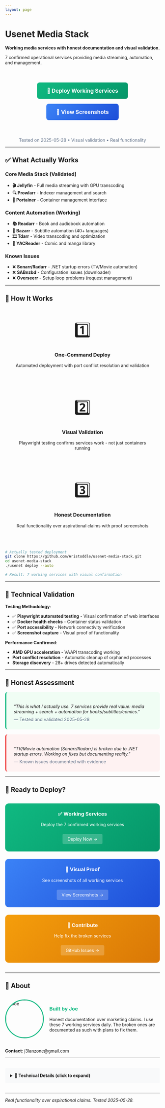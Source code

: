 ```yaml
---
layout: page
---
```


# Usenet Media Stack

**Working media services with honest documentation and visual validation.**

7 confirmed operational services providing media streaming, automation, and management.

<ServiceStatus />

<div style="text-align: center; margin: 3rem 0;">
  <a href="/getting-started/" style="display: inline-block; background: linear-gradient(135deg, #10b981 0%, #059669 100%); color: white; padding: 1rem 2rem; border-radius: 8px; text-decoration: none; font-weight: bold; font-size: 1.1rem; margin: 0.5rem;">🚀 Deploy Working Services</a>
  <a href="/docs/SERVICES/" style="display: inline-block; background: linear-gradient(135deg, #3b82f6 0%, #1d4ed8 100%); color: white; padding: 1rem 2rem; border-radius: 8px; text-decoration: none; font-weight: bold; font-size: 1.1rem; margin: 0.5rem;">📸 View Screenshots</a>
</div>

<p style="text-align: center; color: #64748b; font-size: 0.9rem;">Tested on 2025-05-28 • Visual validation • Real functionality</p>

---

## ✅ What Actually Works

### **Core Media Stack (Validated)**
- **🎬 Jellyfin** - Full media streaming with GPU transcoding
- **🔍 Prowlarr** - Indexer management and search 
- **🐳 Portainer** - Container management interface

### **Content Automation (Working)**
- **📚 Readarr** - Book and audiobook automation
- **📝 Bazarr** - Subtitle automation (40+ languages)
- **🎞️ Tdarr** - Video transcoding and optimization  
- **📖 YACReader** - Comic and manga library

### **Known Issues**
- ❌ **Sonarr/Radarr** - .NET startup errors (TV/Movie automation)
- ❌ **SABnzbd** - Configuration issues (downloader)
- ❌ **Overseerr** - Setup loop problems (request management)

---

## 🔧 How It Works

<div style="display: grid; grid-template-columns: repeat(auto-fit, minmax(250px, 1fr)); gap: 2rem; margin: 2rem 0;">

<div style="text-align: center; padding: 1.5rem;">
  <div style="font-size: 3rem; margin-bottom: 1rem;">1️⃣</div>
  <h3>One-Command Deploy</h3>
  <p>Automated deployment with port conflict resolution and validation</p>
</div>

<div style="text-align: center; padding: 1.5rem;">
  <div style="font-size: 3rem; margin-bottom: 1rem;">2️⃣</div>
  <h3>Visual Validation</h3>
  <p>Playwright testing confirms services work - not just containers running</p>
</div>

<div style="text-align: center; padding: 1.5rem;">
  <div style="font-size: 3rem; margin-bottom: 1rem;">3️⃣</div>
  <h3>Honest Documentation</h3>
  <p>Real functionality over aspirational claims with proof screenshots</p>
</div>

</div>

```bash
# Actually tested deployment
git clone https://github.com/Aristoddle/usenet-media-stack.git
cd usenet-media-stack
./usenet deploy --auto

# Result: 7 working services with visual confirmation
```

---

## 🎯 Technical Validation

**Testing Methodology**:
- ✅ **Playwright automated testing** - Visual confirmation of web interfaces
- ✅ **Docker health checks** - Container status validation
- ✅ **Port accessibility** - Network connectivity verification
- ✅ **Screenshot capture** - Visual proof of functionality

**Performance Confirmed**:
- **AMD GPU acceleration** - VAAPI transcoding working
- **Port conflict resolution** - Automatic cleanup of orphaned processes
- **Storage discovery** - 28+ drives detected automatically

---

## 💬 Honest Assessment

<div style="background: #f0fdf4; padding: 1.5rem; border-radius: 8px; border-left: 4px solid #10b981; margin: 1rem 0;">
<p style="font-style: italic; margin-bottom: 0.5rem;">"This is what I actually use. 7 services provide real value: media streaming + search + automation for books/subtitles/comics."</p>
<p style="color: #64748b; font-size: 0.9rem; margin: 0;">— Tested and validated 2025-05-28</p>
</div>

<div style="background: #fef2f2; padding: 1.5rem; border-radius: 8px; border-left: 4px solid #ef4444; margin: 1rem 0;">
<p style="font-style: italic; margin-bottom: 0.5rem;">"TV/Movie automation (Sonarr/Radarr) is broken due to .NET startup errors. Working on fixes but documenting reality."</p>
<p style="color: #64748b; font-size: 0.9rem; margin: 0;">— Known issues documented with evidence</p>
</div>

---

## 🚀 Ready to Deploy?

<div style="display: grid; grid-template-columns: repeat(auto-fit, minmax(280px, 1fr)); gap: 1.5rem; margin: 2rem 0;">

<div style="background: linear-gradient(135deg, #10b981 0%, #059669 100%); color: white; padding: 1.5rem; border-radius: 12px; text-align: center;">
  <h3 style="margin-top: 0; color: white;">✅ Working Services</h3>
  <p>Deploy the 7 confirmed working services</p>
  <a href="/getting-started/" style="display: inline-block; background: rgba(255,255,255,0.2); color: white; padding: 0.5rem 1rem; border-radius: 4px; text-decoration: none; margin-top: 0.5rem;">Deploy Now →</a>
</div>

<div style="background: linear-gradient(135deg, #3b82f6 0%, #1d4ed8 100%); color: white; padding: 1.5rem; border-radius: 12px; text-align: center;">
  <h3 style="margin-top: 0; color: white;">📸 Visual Proof</h3>
  <p>See screenshots of all working services</p>
  <a href="/docs/SERVICES/" style="display: inline-block; background: rgba(255,255,255,0.2); color: white; padding: 0.5rem 1rem; border-radius: 4px; text-decoration: none; margin-top: 0.5rem;">View Screenshots →</a>
</div>

<div style="background: linear-gradient(135deg, #f59e0b 0%, #d97706 100%); color: white; padding: 1.5rem; border-radius: 12px; text-align: center;">
  <h3 style="margin-top: 0; color: white;">🔧 Contribute</h3>
  <p>Help fix the broken services</p>
  <a href="https://github.com/Aristoddle/usenet-media-stack/issues" style="display: inline-block; background: rgba(255,255,255,0.2); color: white; padding: 0.5rem 1rem; border-radius: 4px; text-decoration: none; margin-top: 0.5rem;">GitHub Issues →</a>
</div>

</div>

---

## 🤝 About

<div style="display: grid; grid-template-columns: 120px 1fr; gap: 1.5rem; align-items: center; margin: 2rem 0;">
  <img src="/images/avatar.jpg" alt="Joe" style="width: 120px; height: 120px; border-radius: 50%; border: 3px solid #10b981;">
  <div>
    <h3 style="margin-top: 0; color: #10b981;">Built by Joe</h3>
    <p style="margin-bottom: 0;">Honest documentation over marketing claims. I use these 7 working services daily. The broken ones are documented as such with plans to fix them.</p>
  </div>
</div>

**Contact**: [j3lanzone@gmail.com](mailto:j3lanzone@gmail.com?subject=Media%20Stack%20Question)

---

<details style="margin: 2rem 0;">
<summary style="cursor: pointer; font-weight: bold; padding: 1rem; background: #f8f9fa; border-radius: 4px;">🔧 Technical Details (click to expand)</summary>

<div style="padding: 1rem;">

**Validated Services**: 7/19 total services working (37% success rate)

**Testing Infrastructure**: 
- Playwright browser automation for UI validation
- Docker health checks for container status
- Network connectivity testing for all ports
- Screenshot capture for visual proof

**Performance Verified**: 
- AMD GPU VAAPI acceleration working
- 28+ storage devices detected automatically
- Port conflict resolution handles orphaned processes

**Platform**: Linux (Ubuntu 24.04 tested)
**Security**: All sensitive data in environment variables
**Documentation**: Real screenshots and validated claims only

</div>
</details>

---

*Real functionality over aspirational claims. Tested 2025-05-28.*